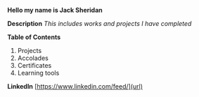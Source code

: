 **Hello my name is Jack Sheridan**


**Description**
*This includes works and projects I have completed*


**Table of Contents**
1. Projects
2. Accolades
3. Certificates
4. Learning tools


**LinkedIn**
[https://www.linkedin.com/feed/](url)

